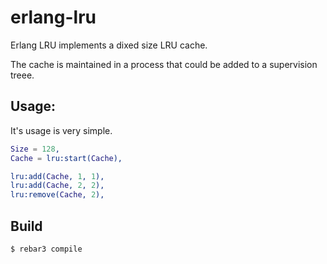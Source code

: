 erlang-lru
==========

Erlang LRU implements a dixed size LRU cache.

The cache is maintained in a process that could be added to a supervision
treee.

Usage:
------

It's usage is very simple.

```erlang
Size = 128,
Cache = lru:start(Cache),

lru:add(Cache, 1, 1),
lru:add(Cache, 2, 2),
lru:remove(Cache, 2),

````

Build
-----

    $ rebar3 compile
